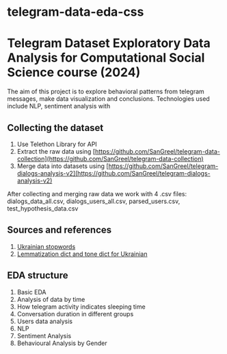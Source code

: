 # telegram-data-eda-css
# Telegram Dataset Exploratory Data Analysis for Computational Social Science course (2024)

The aim of this project is to explore behavioral patterns from telegram messages, make data visualization and conclusions. 
Technologies used include NLP, sentiment analysis with 

## Collecting the dataset 

1. Use Telethon Library for API 
2. Extract the raw data using [https://github.com/SanGreel/telegram-data-collection](https://github.com/SanGreel/telegram-data-collection)
3. Merge data into datasets using [https://github.com/SanGreel/telegram-dialogs-analysis-v2](https://github.com/SanGreel/telegram-dialogs-analysis-v2)

After collecting and merging raw data we work with 4 .csv files: dialogs_data_all.csv, dialogs_users_all.csv, parsed_users.csv, 
test_hypothesis_data.csv

## Sources and references
1. [Ukrainian stopwords](https://github.com/skupriienko/Ukrainian-Stopwords/tree/master)
2. [Lemmatization dict and tone dict for Ukrainian](https://github.com/SanGreel/tone-dict-ukrainian/tree/master/dicts)


## EDA structure
1. Basic EDA
2. Analysis of data by time
3. How telegram activity indicates sleeping time
4. Conversation duration in different groups
5. Users data analysis
6. NLP
7. Sentiment Analysis
8. Behavioural Analysis by Gender
